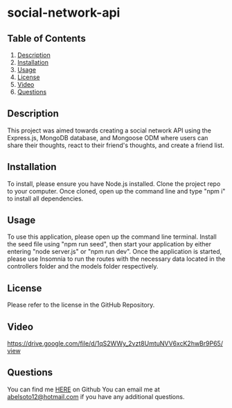 # social-network-api

## Table of Contents
1. [Description](#description)
2. [Installation](#installation)
3. [Usage](#usage)
4. [License](#license)
5. [Video](#video)
6. [Questions](#questions)

## Description
This project was aimed towards creating a social network API using the Express.js, MongoDB database, and Mongoose ODM where users can share their thoughts, react to their friend's thoughts, and create a friend list.

## Installation
To install, please ensure you have Node.js installed. Clone the project repo to your computer. Once cloned, open up the command line and type "npm i" to install all dependencies.

## Usage 
To use this application, please open up the command line terminal. Install the seed file using "npm run seed", then start your application by either entering "node server.js" or "npm run dev". Once the application is started, please use Insomnia to run the routes with the necessary data located in the controllers folder and the models folder respectively.  
## License 
Please refer to the license in the GitHub Repository.

## Video 

https://drive.google.com/file/d/1qS2WWy_2vzt8UmtuNVV6xcK2hwBr9P65/view

## Questions 
You can find me [HERE](https://github.com/asoto225) on Github
You can email me at abelsoto12@hotmail.com if you have any additional questions.
